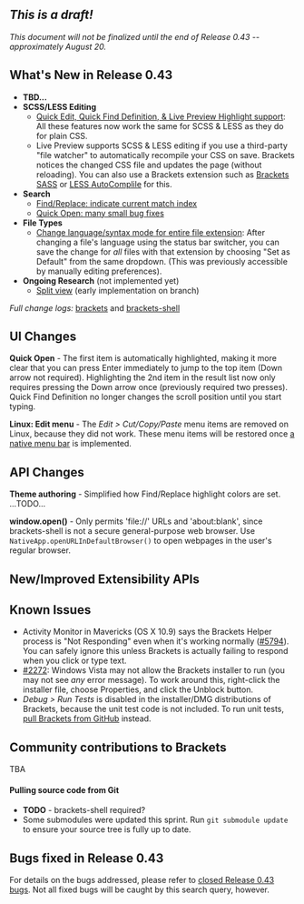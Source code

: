 _This is a draft!_
--------------------
_This document will not be finalized until the end of Release 0.43 -- approximately August 20._

What's New in Release 0.43
--------------------------
* **TBD...**
* **SCSS/LESS Editing**
    * [Quick Edit, Quick Find Definition, & Live Preview Highlight support](https://trello.com/c/KoK6kPtp/1190-m-simple-support-for-less-scss-in-key-brackets-features): All these features now work the same for SCSS & LESS as they do for plain CSS.
    * Live Preview supports SCSS & LESS editing if you use a third-party "file watcher" to automatically recompile your CSS on save. Brackets notices the changed CSS file and updates the page (without reloading). You can also use a Brackets extension such as [Brackets SASS](https://github.com/jasonsanjose/brackets-sass) or [LESS AutoComplile](https://github.com/jdiehl/brackets-less-autocompile) for this.
* **Search**
    * [Find/Replace: indicate current match index](https://trello.com/c/0GXqt5GF/1089-s-find-next-indicate-current-match-index)
    * [Quick Open: many small bug fixes](https://github.com/adobe/brackets/pull/7227)
* **File Types**
    * [Change language/syntax mode for entire file extension](https://github.com/adobe/brackets/pull/8444): After changing a file's language using the status bar switcher, you can save the change for _all_ files with that extension by choosing "Set as Default" from the same dropdown. (This was previously accessible by manually editing preferences).
* **Ongoing Research** (not implemented yet)
    * [Split view](https://trello.com/c/atD9BEDl/1281-m-splitview-implement-mainviewmanager-code-for-1x2-editors) (early implementation on branch)

_Full change logs:_ [brackets](https://github.com/adobe/brackets/compare/release-0.42...release-0.43#commits_bucket) and [brackets-shell](https://github.com/adobe/brackets-shell/compare/release-0.42...release-0.43#commits_bucket)


UI Changes
----------
**Quick Open** - The first item is automatically highlighted, making it more clear that you can press Enter immediately to jump to the top item (Down arrow not required). Highlighting the 2nd item in the result list now only requires pressing the Down arrow once (previously required two presses). Quick Find Definition no longer changes the scroll position until you start typing.

**Linux: Edit menu** - The _Edit > Cut/Copy/Paste_ menu items are removed on Linux, because they did not work. These menu items will be restored once [a native menu bar](https://trello.com/c/WMB6vtwO/893-linux-native-menus) is implemented.


API Changes
-----------
**Theme authoring** - Simplified how Find/Replace highlight colors are set. ...TODO...

**window.open()** - Only permits 'file://' URLs and 'about:blank', since brackets-shell is not a secure general-purpose web browser. Use `NativeApp.openURLInDefaultBrowser()` to open webpages in the user's regular browser.

New/Improved Extensibility APIs
-------------------------------


Known Issues
------------
* Activity Monitor in Mavericks (OS X 10.9) says the Brackets Helper process is "Not Responding" even when it's working normally ([#5794](https://github.com/adobe/brackets/issues/5794)). You can safely ignore this unless Brackets is actually failing to respond when you click or type text.
* [#2272](https://github.com/adobe/brackets/issues/2272): Windows Vista may not allow the Brackets installer to run (you may not see _any_ error message). To work around this, right-click the installer file, choose Properties, and click the Unblock button.
* _Debug > Run Tests_ is disabled in the installer/DMG distributions of Brackets, because the unit test code is not included. To run unit tests, [pull Brackets from GitHub](https://github.com/adobe/brackets/wiki/How-to-Hack-on-Brackets#wiki-getcode) instead.


Community contributions to Brackets
-----------------------------------
TBA

#### Pulling source code from Git
* **TODO** - brackets-shell required?
* Some submodules were updated this sprint. Run `git submodule update` to ensure your source tree is fully up to date.


Bugs fixed in Release 0.43
--------------------------
For details on the bugs addressed, please refer to [closed Release 0.43 bugs](https://github.com/adobe/brackets/issues?q=is%3Aclosed+milestone%3A%22Release+0.43%22). Not all fixed bugs will be caught by this search query, however.